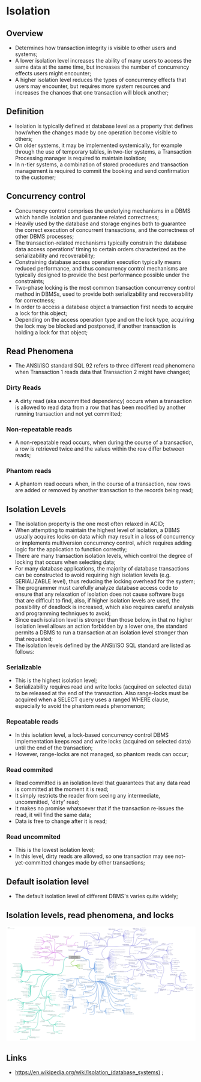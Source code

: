 # Isolation

## Overview

- Determines how transaction integrity is visible to other users and systems;
- A lower isolation level increases the ability of many users to access the same data at the same time, but increases the number of concurrency effects users might encounter;
- A higher isolation level reduces the types of concurrency effects that users may encounter, but requires more system resources and increases the chances that one transaction will block another;

## Definition

- Isolation is typically defined at database level as a property that defines how/when the changes made by one operation become visible to others;
- On older systems, it may be implemented systemically, for example through the use of temporary tables, in two-tier systems, a Transaction Processing manager is required to maintain isolation;
- In n-tier systems, a combination of stored procedures and transaction management is required to commit the booking and send confirmation to the customer;

## Concurrency control

- Concurrency control comprises the underlying mechanisms in a DBMS which handle isolation and guarantee related correctness;
- Heavily used by the database and storage engines both to guarantee the correct execution of concurrent transactions, and the correctness of other DBMS processes;
- The transaction-related mechanisms typically constrain the database data access operations' timing to certain orders characterized as the serializability and recoverability;
- Constraining database access operation execution typically means reduced performance, and thus concurrency control mechanisms are typically designed to provide the best performance possible under the constraints;
- Two-phase locking is the most common transaction concurrency control method in DBMSs, used to provide both serializability and recoverability for correctness;
- In order to access a database object a transaction first needs to acquire a lock for this object;
- Depending on the access operation type and on the lock type, acquiring the lock may be blocked and postponed, if another transaction is holding a lock for that object;

## Read Phenomena

- The ANSI/ISO standard SQL 92 refers to three different read phenomena when Transaction 1 reads data that Transaction 2 might have changed;

### Dirty Reads

- A dirty read (aka uncommitted dependency) occurs when a transaction is allowed to read data from a row that has been modified by another running transaction and not yet committed;

### Non-repeatable reads

- A non-repeatable read occurs, when during the course of a transaction, a row is retrieved twice and the values within the row differ between reads;

### Phantom reads

- A phantom read occurs when, in the course of a transaction, new rows are added or removed by another transaction to the records being read;

## Isolation Levels

- The isolation property is the one most often relaxed in ACID;
- When attempting to maintain the highest level of isolation, a DBMS usually acquires locks on data which may result in a loss of concurrency or implements multiversion concurrency control, which requires adding logic for the application to function correctly;
- There are many transaction isolation levels, which control the degree of locking that occurs when selecting data;
- For many database applications, the majority of database transactions can be constructed to avoid requiring high isolation levels (e.g. SERIALIZABLE level), thus reducing the locking overhead for the system;
- The programmer must carefully analyze database access code to ensure that any relaxation of isolation does not cause software bugs that are difficult to find, also, if higher isolation levels are used, the possibility of deadlock is increased, which also requires careful analysis and programming techniques to avoid;
- Since each isolation level is stronger than those below, in that no higher isolation level allows an action forbidden by a lower one, the standard permits a DBMS to run a transaction at an isolation level stronger than that requested;
- The isolation levels defined by the ANSI/ISO SQL standard are listed as follows:

### Serializable

- This is the highest isolation level;
- Serializability requires read and write locks (acquired on selected data) to be released at the end of the transaction. Also range-locks must be acquired when a SELECT query uses a ranged WHERE clause, especially to avoid the phantom reads phenomenon;

### Repeatable reads

- In this isolation level, a lock-based concurrency control DBMS implementation keeps read and write locks (acquired on selected data) until the end of the transaction;
- However, range-locks are not managed, so phantom reads can occur;

### Read commited

- Read committed is an isolation level that guarantees that any data read is committed at the moment it is read;
- It simply restricts the reader from seeing any intermediate, uncommitted, 'dirty' read;
- It makes no promise whatsoever that if the transaction re-issues the read, it will find the same data;
- Data is free to change after it is read;

### Read uncommited

- This is the lowest isolation level;
- In this level, dirty reads are allowed, so one transaction may see not-yet-committed changes made by other transactions;

## Default isolation level

- The default isolation level of different DBMS's varies quite widely;

## Isolation levels, read phenomena, and locks

![Roadmap Image](https://github.com/JoaoGuimaraes22/2020-Todo/blob/master/Images/Others/Development_Roadmap_2020-min.png)

## Links

- <https://en.wikipedia.org/wiki/Isolation_(database_systems)> ;
